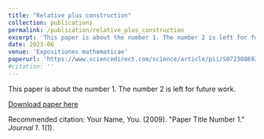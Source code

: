 ```yaml
---
title: "Relative plus construction"
collection: publications
permalink: /publication/relative_plus_construction
excerpt: 'This paper is about the number 1. The number 2 is left for future work.'
date: 2023-06
venue: 'Expositiones mathematicae'
paperurl: 'https://www.sciencedirect.com/science/article/pii/S0723086923000348'
#citation: ''
---
```

This paper is about the number 1. The number 2 is left for future work.

[Download paper here](http://academicpages.github.io/files/paper1.pdf)

Recommended citation: Your Name, You. (2009). "Paper Title Number 1." <i>Journal 1</i>. 1(1).